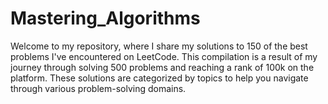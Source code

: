 # Mastering_Algorithms
Welcome to my repository, where I share my solutions to 150 of the best problems I've encountered on LeetCode. This compilation is a result of my journey through solving 500 problems and reaching a rank of 100k on the platform. These solutions are categorized by topics to help you navigate through various problem-solving domains.
